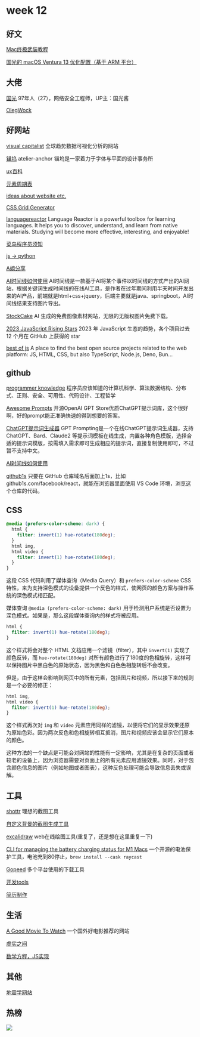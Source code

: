 # week 12

## 好文

[Mac终极武装教程](https://44maker.github.io/wiki/Mac/index.html)

[国光的 macOS Ventura 13 优化配置（基于 ARM 平台）](https://www.sqlsec.com/2023/07/ventura.html)

## 大佬

[国光](https://www.sqlsec.com/about/)
97年人（27），网络安全工程师，UP主：国光酱

[OlegWock](https://sinja.io/)

## 好网站

[visual capitalist](https://visualcapitalist.com/)
全球趋势数据可视化分析的网站

[锚坞](https://atelier-anchor.com/)
atelier-anchor 锚坞是一家着力于字体与平面的设计事务所

[ux百科](https://uxbaike.com/)

[元素周期表](https://pt.ziziyi.com/)

[ideas about website etc.](https://supercreative.design/)

[CSS Grid Generator](https://cssgrid-generator.netlify.app/)

[languagereactor](https://www.languagereactor.com/)
Language Reactor is a powerful toolbox for learning languages. It helps you to discover, understand, and learn from native materials. Studying will become more effective, interesting, and enjoyable! 

[菜鸟程序员须知](https://icodeit.org/2017/07/tips-for-newbies/)

[js -> python](https://luckrnx09.com/python-guide-for-javascript-engineers/zh-cn/)

[A姐分享](https://www.ahhhhfs.com/)

[AI时间线如何使用](http://www.ai-timeline.top/)
AI时间线是一款基于AI将某个事件以时间线的方式产出的AI网站，根据关键词生成时间线的在线AI工具，是作者在过年期间利用半天时间开发出来的AI产品，前端就是html+css+jquery，后端主要就是java、springboot，AI时间线结果支持图片导出。

[StockCake](https://stockcake.com/)
AI 生成的免费图像素材网站，无限的无版权图片免费下载。

[2023 JavaScript Rising Stars](https://risingstars.js.org/2023/zh)
2023 年 JavaScript 生态的趋势，各个项目过去 12 个月在 GitHub 上获得的 star

[best of js](https://bestofjs.org/)
A place to find the best open source projects related to the web platform: JS, HTML, CSS, but also TypeScript, Node.js, Deno, Bun...

## github

[programmer knowledge](https://github.com/mtdvio/every-programmer-should-know)
程序员应该知道的计算机科学、算法数据结构、分布式、正则、安全、可用性、代码设计、工程哲学

[Awesome Prompts](https://github.com/ai-boost/awesome-prompts)
开源OpenAI GPT Store优质ChatGPT提示词库，这个很好啊，好的prompt能正准确快速的得到想要的答案。

[ChatGPT提示词生成器](https://mitenmit.github.io/gpt/)
GPT Prompting是一个在线ChatGPT提示词生成器，支持 ChatGPT、Bard、Claude2 等提示词模板在线生成，内置各种角色模版，选择合适的提示词模版，按需填入需求即可生成相应的提示词，直接复制使用即可，不过暂不支持中文。

[AI时间线如何使用](https://github.com/zhugezifang/ai_timeline)

[github1s](github1s.com/facebook/react)
只要在 GitHub 仓库域名后面加上1s，比如github1s.com/facebook/react，就能在浏览器里面使用 VS Code 环境，浏览这个仓库的代码。


## CSS

```css
@media (prefers-color-scheme: dark) {
  html {
    filter: invert(1) hue-rotate(180deg);
  }
  html img,
  html video {
    filter: invert(1) hue-rotate(180deg);
  }
}
```

这段 CSS 代码利用了媒体查询（Media Query）和 `prefers-color-scheme` CSS 特性，来为支持深色模式的设备提供一个反色的样式，使网页的颜色方案与操作系统的深色模式相匹配。

媒体查询 `@media (prefers-color-scheme: dark)` 用于检测用户系统是否设置为深色模式。如果是，那么这段媒体查询内的样式将被应用。

```css
html {
  filter: invert(1) hue-rotate(180deg);
}
```

这个样式将会对整个 HTML 文档应用一个滤镜（filter），其中 `invert(1)` 实现了颜色反转，而 `hue-rotate(180deg)` 对所有颜色进行了180度的色相旋转，这样可以保持图片中黑白色的原始状态，因为黑色和白色色相旋转后不会改变。

但是，由于这样会影响到网页中的所有元素，包括图片和视频，所以接下来的规则是一个必要的修正：

```css
html img,
html video {
  filter: invert(1) hue-rotate(180deg);
}
```

这个样式再次对 `img` 和 `video` 元素应用同样的滤镜，以便将它们的显示效果还原为原始色彩。因为两次反色和色相旋转相互抵消，图片和视频应该会显示它们原本的颜色。

这种方法的一个缺点是可能会对网站的性能有一定影响，尤其是在复杂的页面或者较老的设备上，因为浏览器需要对页面上的所有元素应用滤镜效果。同时，对于包含颜色信息的图片（例如地图或者图表），这种反色处理可能会导致信息丢失或误解。

## 工具

[shottr](https://shottr.cc/)
理想的截图工具

[自定义背景的截图生成工具](https://shots.so/)

[excalidraw](https://excalidraw.com/) web在线绘图工具(重复了，还是想在这里重复一下)

[CLI for managing the battery charging status for M1 Macs](https://github.com/actuallymentor/battery)
一个开源的电池保护工具，电池充到80停止，`brew install --cask raycast`

[Gopeed](https://gopeed.com/)
多个平台使用的下载工具

[开发tools](https://it-tools.tech/)

[简历制作](https://rxresu.me/)

## 生活

[A Good Movie To Watch](https://agoodmovietowatch.com/all/)
一个国外好电影推荐的网站

[虚实之间](https://www.xiaoyuzhoufm.com/podcast/652fda39f071cb959eef1af4)

[数学方程，JS实现](https://runjs.app/blog/equations-that-changed-the-world-rewritten-in-javascript)

## 其他

[地震学网站](https://seismo-learn.org/)

## 热榜

![](../week-12/imgs/SCR-20240318-meil.png)
